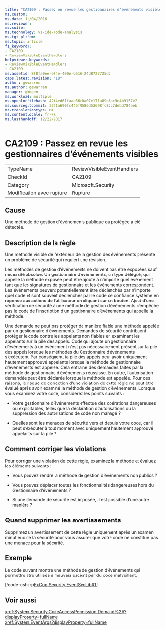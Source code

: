 ```yaml
---
title: "CA2109 : Passez en revue les gestionnaires d’événements visibles | Documents Microsoft"
ms.custom: 
ms.date: 11/04/2016
ms.reviewer: 
ms.suite: 
ms.technology: vs-ide-code-analysis
ms.tgt_pltfrm: 
ms.topic: article
f1_keywords:
- CA2109
- ReviewVisibleEventHandlers
helpviewer_keywords:
- ReviewVisibleEventHandlers
- CA2109
ms.assetid: 8f8fa0ee-e94e-400e-b516-24d8727725d7
caps.latest.revision: "18"
author: gewarren
ms.author: gewarren
manager: ghogen
ms.workload: multiple
ms.openlocfilehash: 42b4ed61faae66c0a07e171a89a6ac9e4b9157e2
ms.sourcegitcommit: 32f1a690fc445f9586d53698fc82c7debd784eeb
ms.translationtype: MT
ms.contentlocale: fr-FR
ms.lasthandoff: 12/22/2017
---
```

# <a name="ca2109-review-visible-event-handlers"></a>CA2109 : Passez en revue les gestionnaires d’événements visibles
|||  
|-|-|  
|TypeName|ReviewVisibleEventHandlers|  
|CheckId|CA2109|  
|Category|Microsoft.Security|  
|Modification avec rupture|Rupture|  
  
## <a name="cause"></a>Cause  
 Une méthode de gestion d'événements publique ou protégée a été détectée.  
  
## <a name="rule-description"></a>Description de la règle  
 Une méthode visible de l’extérieur de la gestion des événements présente un problème de sécurité qui requiert une révision.  
  
 Les méthodes de gestion d’événements ne doivent pas être exposées sauf nécessité absolue. Un gestionnaire d’événements, un type délégué, qui appelle la méthode exposée peut être ajouté à n’importe quel événement tant que les signatures de gestionnaire et les événements correspondent. Les événements peuvent potentiellement être déclenchés par n’importe quel code et sont souvent déclenchés par le code de confiance système en réponse aux actions de l’utilisateur en cliquant sur un bouton. Ajout d’une vérification de sécurité à une méthode de gestion d’événements n’empêche pas le code de l’inscription d’un gestionnaire d’événements qui appelle la méthode.  
  
 Une demande ne peut pas protéger de manière fiable une méthode appelée par un gestionnaire d’événements. Demandes de sécurité contribuent protéger le code contre les appelants non fiables en examinant les appelants sur la pile des appels. Code qui ajoute un gestionnaire d’événements à un événement n’est pas nécessairement présent sur la pile des appels lorsque les méthodes du Gestionnaire d’événements s’exécutent. Par conséquent, la pile des appels peut avoir uniquement hautement approuvé appelants lorsque la méthode de gestionnaire d’événements est appelée. Cela entraîne des demandes faites par la méthode de gestionnaire d’événements réussisse. En outre, l’autorisation demandée peut être déclarée lorsque la méthode est appelée. Pour ces raisons, le risque de correction d’une violation de cette règle ne peut être évalué après avoir examiné la méthode de gestion d’événements. Lorsque vous examinez votre code, considérez les points suivants :  
  
-   Votre gestionnaire d’événements effectue des opérations dangereuses ou exploitables, telles que la déclaration d’autorisations ou la suppression des autorisations de code non managé ?  
  
-   Quelles sont les menaces de sécurité vers et depuis votre code, car il peut s’exécuter à tout moment avec uniquement hautement approuvé appelants sur la pile ?  
  
## <a name="how-to-fix-violations"></a>Comment corriger les violations  
 Pour corriger une violation de cette règle, examinez la méthode et évaluez les éléments suivants :  
  
-   Vous pouvez rendre la méthode de gestion d’événements non publics ?  
  
-   Vous pouvez déplacer toutes les fonctionnalités dangereuses hors du Gestionnaire d’événements ?  
  
-   Si une demande de sécurité est imposée, il est possible d’une autre manière ?  
  
## <a name="when-to-suppress-warnings"></a>Quand supprimer les avertissements  
 Supprimez un avertissement de cette règle uniquement après un examen minutieux de la sécurité pour vous assurer que votre code ne constitue pas une menace pour la sécurité.  
  
## <a name="example"></a>Exemple  
 Le code suivant montre une méthode de gestion d’événements qui permettre être utilisés à mauvais escient par du code malveillant.  
  
 [!code-csharp[FxCop.Security.EventSecLib#1](../code-quality/codesnippet/CSharp/ca2109-review-visible-event-handlers_1.cs)]  
  
## <a name="see-also"></a>Voir aussi  
 <xref:System.Security.CodeAccessPermission.Demand%2A?displayProperty=fullName>   
 <xref:System.EventArgs?displayProperty=fullName>   
 
